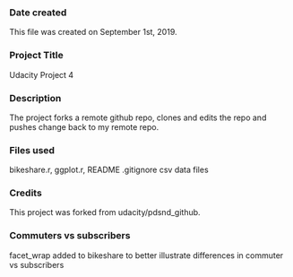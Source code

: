 ### Date created
This file was created on September 1st, 2019.

### Project Title
Udacity Project 4

### Description
The project forks a remote github repo, clones and edits the repo and pushes change back to my remote repo.

### Files used
bikeshare.r, ggplot.r, README
.gitignore csv data files

### Credits
This project was forked from udacity/pdsnd_github.

### Commuters vs subscribers
facet_wrap added to bikeshare to better illustrate differences in commuter vs subscribers
